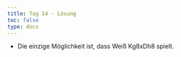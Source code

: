```yaml
---
title: Tag 14 - Lösung 
toc: false
type: docs
---
```


- Die einzige Möglichkeit ist, dass Weiß Kg8xDh8 spielt.
